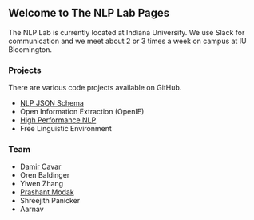 ## Welcome to The NLP Lab Pages

The NLP Lab is currently located at Indiana University. We use Slack for communication and we meet about 2 or 3 times a week on campus at IU Bloomington.


### Projects

There are various code projects available on GitHub.

- [NLP JSON Schema](https://github.com/dcavar/NLP-JSON)
- Open Information Extraction (OpenIE)
- [High Performance NLP](http://hpnlp.org/)
- Free Linguistic Environment


### Team

- [Damir Cavar](http://damir.cavar.me/)
- Oren Baldinger
- Yiwen Zhang
- [Prashant Modak](https://pkmsoftpro.github.io/)
- Shreejith Panicker
- Aarnav
